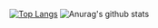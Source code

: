 [![Top Langs](https://github-readme-stats.vercel.app/api/top-langs/?username=Incipe-win&langs_count=9)](https://github.com/anuraghazra/github-readme-stats)
![Anurag's github stats](https://github-readme-stats.vercel.app/api?username=Incipe-win&show_icons=true&theme=radical)

<!--
**Incipe-win/Incipe-win** is a ✨ _special_ ✨ repository because its `README.md` (this file) appears on your GitHub profile.

Here are some ideas to get you started:

- 🔭 I’m currently working on ...
- 🌱 I’m currently learning ...
- 👯 I’m looking to collaborate on ...
- 🤔 I’m looking for help with ...
- 💬 Ask me about ...
- 📫 How to reach me: ...
- 😄 Pronouns: ...
- ⚡ Fun fact: ...
-->
